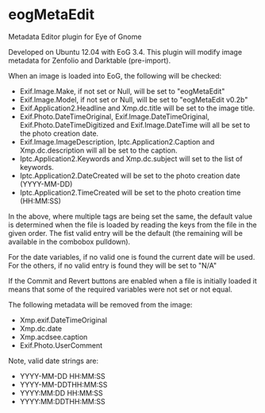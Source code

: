 eogMetaEdit
===========

Metadata Editor plugin for Eye of Gnome

Developed on Ubuntu 12.04 with EoG 3.4.   This plugin will modify image
metadata for Zenfolio and Darktable (pre-import).


When an image is loaded into EoG, the following will be checked:

* Exif.Image.Make, if not set or Null, will be set to "eogMetaEdit"
* Exif.Image.Model, if not set or Null, will be set to "eogMetaEdit v0.2b"
* Exif.Application2.Headline and Xmp.dc.title will be set to the image title.  
* Exif.Photo.DateTimeOriginal, Exif.Image.DateTimeOriginal, 
Exif.Photo.DateTimeDigitized and Exif.Image.DateTime will all be set to the
photo creation date.
* Exif.Image.ImageDescription, Iptc.Application2.Caption and
Xmp.dc.description will all be set to the caption.
* Iptc.Application2.Keywords and Xmp.dc.subject will set to the list of
keywords.
* Iptc.Application2.DateCreated will be set to the photo creation date (YYYY-MM-DD)
* Iptc.Application2.TimeCreated will be set to the photo creation time (HH:MM:SS)


In the above, where multiple tags are being set the same, the default value
is determined when the file is loaded by reading the keys from the file
in the given order.  The fist valid entry will be the default (the remaining
will be available in the combobox pulldown).  

For the date variables, if no valid one is found the current date will be used.
For the others, if no valid entry is found they will be set to "N/A"

If the Commit and Revert buttons are enabled when a file is initially loaded
it means that some of the required variables were not set or not equal.

The following metadata will be removed from the image:

* Xmp.exif.DateTimeOriginal
* Xmp.dc.date
* Xmp.acdsee.caption
* Exif.Photo.UserComment

Note, valid date strings are:

* YYYY-MM-DD HH:MM:SS
* YYYY-MM-DDTHH:MM:SS
* YYYY:MM:DD HH:MM:SS
* YYYY:MM:DDTHH:MM:SS

